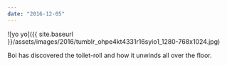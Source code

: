 ```yaml
---
date: "2016-12-05"
---
```


![yo yo]({{ site.baseurl }}/assets/images/2016/tumblr_ohpe4kt4331r16syio1_1280-768x1024.jpg)

Boi has discovered the toilet-roll and how it unwinds all over the floor.

